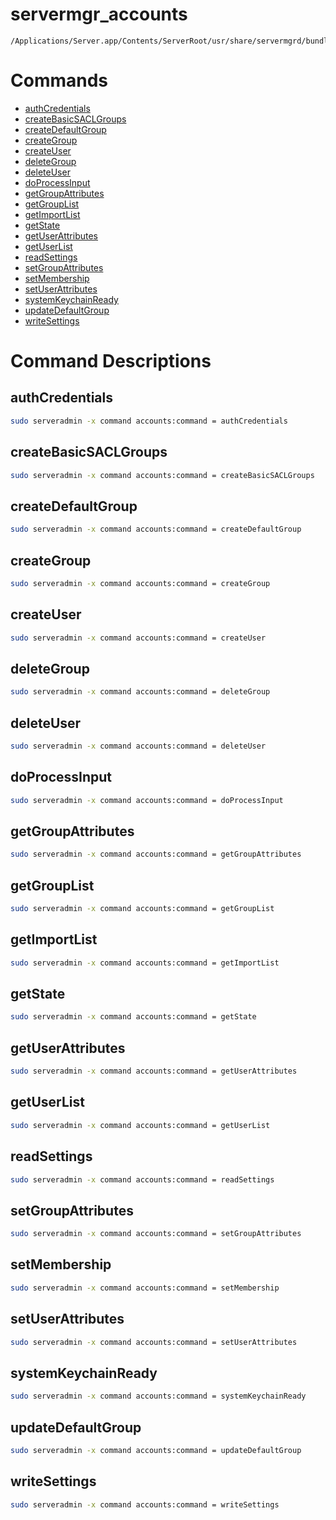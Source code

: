 # servermgr_accounts

```console
/Applications/Server.app/Contents/ServerRoot/usr/share/servermgrd/bundles/servermgr_accounts.bundle/Contents/MacOS/servermgr_accounts
```

# Commands

* [authCredentials](https://github.com/erikberglund/servermgr_commands/blob/master/servermgr_accounts.md#authcredentials)
* [createBasicSACLGroups](https://github.com/erikberglund/servermgr_commands/blob/master/servermgr_accounts.md#createbasicsaclgroups)
* [createDefaultGroup](https://github.com/erikberglund/servermgr_commands/blob/master/servermgr_accounts.md#createdefaultgroup)
* [createGroup](https://github.com/erikberglund/servermgr_commands/blob/master/servermgr_accounts.md#creategroup)
* [createUser](https://github.com/erikberglund/servermgr_commands/blob/master/servermgr_accounts.md#createuser)
* [deleteGroup](https://github.com/erikberglund/servermgr_commands/blob/master/servermgr_accounts.md#deletegroup)
* [deleteUser](https://github.com/erikberglund/servermgr_commands/blob/master/servermgr_accounts.md#deleteuser)
* [doProcessInput](https://github.com/erikberglund/servermgr_commands/blob/master/servermgr_accounts.md#doprocessinput)
* [getGroupAttributes](https://github.com/erikberglund/servermgr_commands/blob/master/servermgr_accounts.md#getgroupattributes)
* [getGroupList](https://github.com/erikberglund/servermgr_commands/blob/master/servermgr_accounts.md#getgrouplist)
* [getImportList](https://github.com/erikberglund/servermgr_commands/blob/master/servermgr_accounts.md#getimportlist)
* [getState](https://github.com/erikberglund/servermgr_commands/blob/master/servermgr_accounts.md#getstate)
* [getUserAttributes](https://github.com/erikberglund/servermgr_commands/blob/master/servermgr_accounts.md#getuserattributes)
* [getUserList](https://github.com/erikberglund/servermgr_commands/blob/master/servermgr_accounts.md#getuserlist)
* [readSettings](https://github.com/erikberglund/servermgr_commands/blob/master/servermgr_accounts.md#readsettings)
* [setGroupAttributes](https://github.com/erikberglund/servermgr_commands/blob/master/servermgr_accounts.md#setgroupattributes)
* [setMembership](https://github.com/erikberglund/servermgr_commands/blob/master/servermgr_accounts.md#setmembership)
* [setUserAttributes](https://github.com/erikberglund/servermgr_commands/blob/master/servermgr_accounts.md#setuserattributes)
* [systemKeychainReady](https://github.com/erikberglund/servermgr_commands/blob/master/servermgr_accounts.md#systemkeychainready)
* [updateDefaultGroup](https://github.com/erikberglund/servermgr_commands/blob/master/servermgr_accounts.md#updatedefaultgroup)
* [writeSettings](https://github.com/erikberglund/servermgr_commands/blob/master/servermgr_accounts.md#writesettings)

# Command Descriptions

## authCredentials

```bash
sudo serveradmin -x command accounts:command = authCredentials
```

## createBasicSACLGroups

```bash
sudo serveradmin -x command accounts:command = createBasicSACLGroups
```

## createDefaultGroup

```bash
sudo serveradmin -x command accounts:command = createDefaultGroup
```

## createGroup

```bash
sudo serveradmin -x command accounts:command = createGroup
```

## createUser

```bash
sudo serveradmin -x command accounts:command = createUser
```

## deleteGroup

```bash
sudo serveradmin -x command accounts:command = deleteGroup
```

## deleteUser

```bash
sudo serveradmin -x command accounts:command = deleteUser
```

## doProcessInput

```bash
sudo serveradmin -x command accounts:command = doProcessInput
```

## getGroupAttributes

```bash
sudo serveradmin -x command accounts:command = getGroupAttributes
```

## getGroupList

```bash
sudo serveradmin -x command accounts:command = getGroupList
```

## getImportList

```bash
sudo serveradmin -x command accounts:command = getImportList
```

## getState

```bash
sudo serveradmin -x command accounts:command = getState
```

## getUserAttributes

```bash
sudo serveradmin -x command accounts:command = getUserAttributes
```

## getUserList

```bash
sudo serveradmin -x command accounts:command = getUserList
```

## readSettings

```bash
sudo serveradmin -x command accounts:command = readSettings
```

## setGroupAttributes

```bash
sudo serveradmin -x command accounts:command = setGroupAttributes
```

## setMembership

```bash
sudo serveradmin -x command accounts:command = setMembership
```

## setUserAttributes

```bash
sudo serveradmin -x command accounts:command = setUserAttributes
```

## systemKeychainReady

```bash
sudo serveradmin -x command accounts:command = systemKeychainReady
```

## updateDefaultGroup

```bash
sudo serveradmin -x command accounts:command = updateDefaultGroup
```

## writeSettings

```bash
sudo serveradmin -x command accounts:command = writeSettings
```

